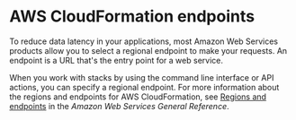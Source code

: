 # AWS CloudFormation endpoints<a name="using-cfn-endpoints"></a>

To reduce data latency in your applications, most Amazon Web Services products allow you to select a regional endpoint to make your requests\. An endpoint is a URL that's the entry point for a web service\.

When you work with stacks by using the command line interface or API actions, you can specify a regional endpoint\. For more information about the regions and endpoints for AWS CloudFormation, see [Regions and endpoints](https://docs.aws.amazon.com/general/latest/gr/rande.html#cfn_region) in the *Amazon Web Services General Reference*\.